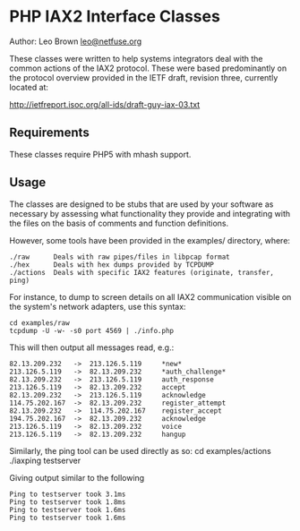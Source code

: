 PHP IAX2 Interface Classes
============================

Author: Leo Brown <leo@netfuse.org>

These classes were written to help systems integrators deal
with the common actions of the IAX2 protocol. These were based
predominantly on the protocol overview provided in the IETF
draft, revision three, currently located at:

  http://ietfreport.isoc.org/all-ids/draft-guy-iax-03.txt

Requirements
------------
These classes require PHP5 with mhash support.

Usage
-----

The classes are designed to be stubs that are used by your software
as necessary by assessing what functionality they provide and integrating
with the files on the basis of comments and function definitions.

However, some tools have been provided in the examples/ directory, where:

    ./raw      Deals with raw pipes/files in libpcap format
    ./hex      Deals with hex dumps provided by TCPDUMP
    ./actions  Deals with specific IAX2 features (originate, transfer, ping)
    
For instance, to dump to screen details on all IAX2 communication visible
on the system's network adapters, use this syntax:

    cd examples/raw
    tcpdump -U -w- -s0 port 4569 | ./info.php

This will then output all messages read, e.g.:

    82.13.209.232   ->  213.126.5.119     *new*
    213.126.5.119   ->  82.13.209.232     *auth_challenge*
    82.13.209.232   ->  213.126.5.119     auth_response
    213.126.5.119   ->  82.13.209.232     accept
    82.13.209.232   ->  213.126.5.119     acknowledge
    114.75.202.167  ->  82.13.209.232     register_attempt
    82.13.209.232   ->  114.75.202.167    register_accept
    194.75.202.167  ->  82.13.209.232     acknowledge
    213.126.5.119   ->  82.13.209.232     voice
    213.126.5.119   ->  82.13.209.232     hangup

Similarly, the ping tool can be used directly as so:
    cd examples/actions
    ./iaxping testserver
  
Giving output similar to the following

    Ping to testserver took 3.1ms
    Ping to testserver took 1.8ms
    Ping to testserver took 1.6ms
    Ping to testserver took 1.6ms